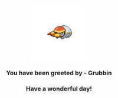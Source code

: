 <p align="center">
    <img src="https://raw.githubusercontent.com/PokeAPI/sprites/master/sprites/pokemon/736.png" width="150" height="150">
</p>
<h3 align="center">You have been greeted by - <b>Grubbin</b></h3>
<h3 align="center">Have a wonderful day!</h3>
